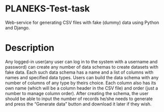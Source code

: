 # PLANEKS-Test-task
Web-service for generating CSV files with fake (dummy) data using Python and Django.

# Description
Any logged-in user(any user can log in to the system with a username and password) 
can create any number of data schemas to create datasets with fake data.
Each such data schema has a name and a list of columns with names and
specified data types. Users can build the data schema with any number of columns 
of any type by theirs choice.
Each column also has its own name (which will be a column header in the
CSV file) and order (just a number to manage column order).
After creating the schema, the user should be able to input the number of
records he/she needs to generate and press the “Generate data” button and download 
it later if they wish.


